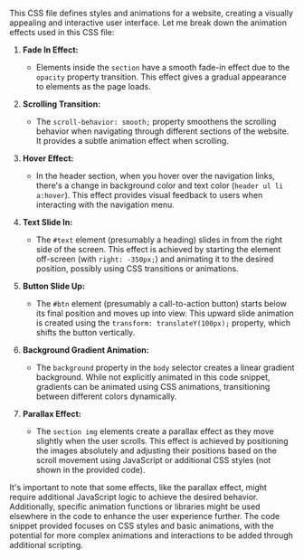 This CSS file defines styles and animations for a website, creating a visually appealing and interactive user interface. Let me break down the animation effects used in this CSS file:

1. **Fade In Effect:**
   - Elements inside the `section` have a smooth fade-in effect due to the `opacity` property transition. This effect gives a gradual appearance to elements as the page loads.

2. **Scrolling Transition:**
   - The `scroll-behavior: smooth;` property smoothens the scrolling behavior when navigating through different sections of the website. It provides a subtle animation effect when scrolling.

3. **Hover Effect:**
   - In the header section, when you hover over the navigation links, there's a change in background color and text color (`header ul li a:hover`). This effect provides visual feedback to users when interacting with the navigation menu.

4. **Text Slide In:**
   - The `#text` element (presumably a heading) slides in from the right side of the screen. This effect is achieved by starting the element off-screen (with `right: -350px;`) and animating it to the desired position, possibly using CSS transitions or animations.

5. **Button Slide Up:**
   - The `#btn` element (presumably a call-to-action button) starts below its final position and moves up into view. This upward slide animation is created using the `transform: translateY(100px);` property, which shifts the button vertically.

6. **Background Gradient Animation:**
   - The `background` property in the `body` selector creates a linear gradient background. While not explicitly animated in this code snippet, gradients can be animated using CSS animations, transitioning between different colors dynamically.

7. **Parallax Effect:**
   - The `section img` elements create a parallax effect as they move slightly when the user scrolls. This effect is achieved by positioning the images absolutely and adjusting their positions based on the scroll movement using JavaScript or additional CSS styles (not shown in the provided code).

It's important to note that some effects, like the parallax effect, might require additional JavaScript logic to achieve the desired behavior. Additionally, specific animation functions or libraries might be used elsewhere in the code to enhance the user experience further. The code snippet provided focuses on CSS styles and basic animations, with the potential for more complex animations and interactions to be added through additional scripting.